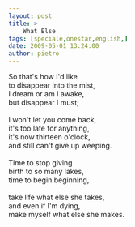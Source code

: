```yaml
---
layout: post
title: >
    What Else
tags: [speciale,onestar,english,]
date: 2009-05-01 13:24:00
author: pietro
---
```

So that's how I'd like<br/>to disappear into the mist,<br/>I dream or am I awake,<br/>but disappear I must;<br/><br/>I won't let you come back,<br/>it's too late for anything,<br/>it's now thirteen o'clock,<br/>and still can't give up weeping.<br/><br/>Time to stop giving<br/>birth to so many lakes,<br/>time to begin beginning,<br/><br/>take life what else she takes,<br/>and even if I'm dying,<br/>make myself what else she makes.

